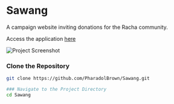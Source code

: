 # Sawang

A campaign website inviting donations for the Racha community.

Access the application [here](https://pharadolbrown.github.io/Sawang/)

![Project Screenshot](https://img5.pic.in.th/file/secure-sv1/Sawang.png)

### Clone the Repository

```bash
git clone https://github.com/PharadolBrown/Sawang.git

### Navigate to the Project Directory
cd Sawang
